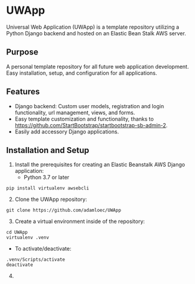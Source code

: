 # UWApp
Universal Web Application (UWApp) is a template repository utilizing a Python Django backend and hosted on an Elastic Bean Stalk AWS server.

## Purpose
A personal template repository for all future web application development. Easy installation, setup, and configuration for all applications.

## Features
- Django backend: Custom user models, registration and login functionality, url management, views, and forms.
- Easy template customization and functionality, thanks to https://github.com/StartBootstrap/startbootstrap-sb-admin-2.
- Easily add accessory Django applications.

## Installation and Setup
1. Install the prerequisites for creating an Elastic Beanstalk AWS Django application:
    - Python 3.7 or later
```
pip install virtualenv awsebcli
``` 
2. Clone the UWApp repository:
```
git clone https://github.com/adamloec/UWApp
```
3. Create a virtual environment inside of the repository:
```
cd UWApp
virtualenv .venv
```
- To activate/deactivate:
```
.venv/Scripts/activate
deactivate
```
4. 
